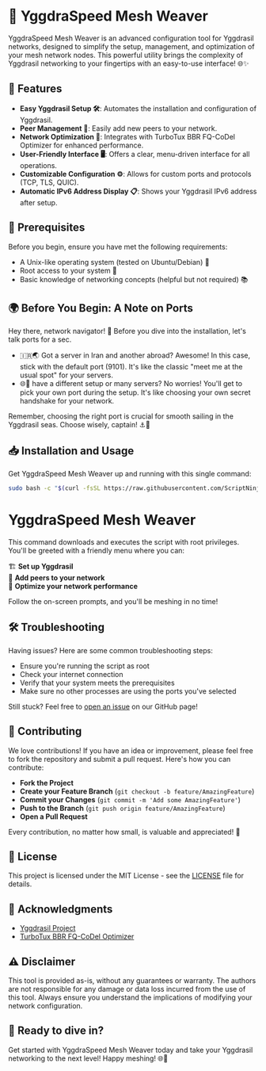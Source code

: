 # 🚀 YggdraSpeed Mesh Weaver

YggdraSpeed Mesh Weaver is an advanced configuration tool for Yggdrasil networks, designed to simplify the setup, management, and optimization of your mesh network nodes. This powerful utility brings the complexity of Yggdrasil networking to your fingertips with an easy-to-use interface! 🌐✨

## 🌟 Features

- **Easy Yggdrasil Setup 🛠️**: Automates the installation and configuration of Yggdrasil.
- **Peer Management 🤝**: Easily add new peers to your network.
- **Network Optimization 🚄**: Integrates with TurboTux BBR FQ-CoDel Optimizer for enhanced performance.
- **User-Friendly Interface 🖥️**: Offers a clear, menu-driven interface for all operations.
- **Customizable Configuration ⚙️**: Allows for custom ports and protocols (TCP, TLS, QUIC).
- **Automatic IPv6 Address Display 📋**: Shows your Yggdrasil IPv6 address after setup.

## 🔧 Prerequisites

Before you begin, ensure you have met the following requirements:

- A Unix-like operating system (tested on Ubuntu/Debian) 🐧
- Root access to your system 🔑
- Basic knowledge of networking concepts (helpful but not required) 📚

## 🌍 Before You Begin: A Note on Ports

Hey there, network navigator! 👋 Before you dive into the installation, let's talk ports for a sec.

- 🇮🇷🌏 Got a server in Iran and another abroad? Awesome! In this case, stick with the default port (9101). It's like the classic "meet me at the usual spot" for your servers.
- 🌐🔢 have a different setup or many servers? No worries! You'll get to pick your own port during the setup. It's like choosing your own secret handshake for your network.

Remember, choosing the right port is crucial for smooth sailing in the Yggdrasil seas. Choose wisely, captain! ⚓🚢

## 📥 Installation and Usage

Get YggdraSpeed Mesh Weaver up and running with this single command:

```bash
sudo bash -c "$(curl -fsSL https://raw.githubusercontent.com/ScriptNinja-GNU/YggdraSpeed-Mesh-Weaver/main/yggdraspeed_mesh_weaver.sh)"
```

# YggdraSpeed Mesh Weaver

This command downloads and executes the script with root privileges. You'll be greeted with a friendly menu where you can:

🏗️ **Set up Yggdrasil**  
🤝 **Add peers to your network**  
🔧 **Optimize your network performance**  

Follow the on-screen prompts, and you'll be meshing in no time!

## 🛠️ Troubleshooting

Having issues? Here are some common troubleshooting steps:

- Ensure you're running the script as root
- Check your internet connection
- Verify that your system meets the prerequisites
- Make sure no other processes are using the ports you've selected

Still stuck? Feel free to [open an issue](https://github.com/ScriptNinja-GNU/YggdraSpeed-Mesh-Weaver/issues) on our GitHub page!

## 🤝 Contributing

We love contributions! If you have an idea or improvement, please feel free to fork the repository and submit a pull request. Here's how you can contribute:

- **Fork the Project**
- **Create your Feature Branch** (`git checkout -b feature/AmazingFeature`)
- **Commit your Changes** (`git commit -m 'Add some AmazingFeature'`)
- **Push to the Branch** (`git push origin feature/AmazingFeature`)
- **Open a Pull Request**

Every contribution, no matter how small, is valuable and appreciated! 🙏

## 📜 License

This project is licensed under the MIT License - see the [LICENSE](LICENSE) file for details.

## 👏 Acknowledgments

- [Yggdrasil Project](https://yggdrasil-network.github.io/)
- [TurboTux BBR FQ-CoDel Optimizer](https://github.com/ScriptNinja-GNU/TurboTux-BBR-FQ-CoDel-Optimizer)

## ⚠️ Disclaimer

This tool is provided as-is, without any guarantees or warranty. The authors are not responsible for any damage or data loss incurred from the use of this tool. Always ensure you understand the implications of modifying your network configuration.

## 🚀 Ready to dive in?

Get started with YggdraSpeed Mesh Weaver today and take your Yggdrasil networking to the next level! Happy meshing! 🌐🚀
